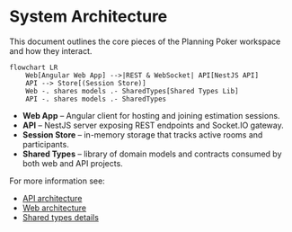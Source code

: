 # System Architecture

This document outlines the core pieces of the Planning Poker workspace and how they interact.

```mermaid
flowchart LR
    Web[Angular Web App] -->|REST & WebSocket| API[NestJS API]
    API --> Store[(Session Store)]
    Web -. shares models .- SharedTypes[Shared Types Lib]
    API -. shares models .- SharedTypes
```

- **Web App** – Angular client for hosting and joining estimation sessions.
- **API** – NestJS server exposing REST endpoints and Socket.IO gateway.
- **Session Store** – in-memory storage that tracks active rooms and participants.
- **Shared Types** – library of domain models and contracts consumed by both web and API projects.

For more information see:

- [API architecture](../apps/api/docs/architecture.md)
- [Web architecture](../apps/web/docs/architecture.md)
- [Shared types details](../apps/shared-types/docs/architecture.md)
